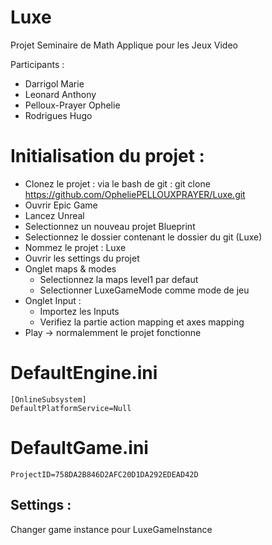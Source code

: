 # Luxe
Projet Seminaire de Math Applique pour les Jeux Video

Participants : 
- Darrigol Marie
- Leonard Anthony
- Pelloux-Prayer Ophelie
- Rodrigues Hugo

Initialisation du projet :
==============
- Clonez le projet : via le bash de git : git clone https://github.com/OpheliePELLOUXPRAYER/Luxe.git
- Ouvrir Epic Game
- Lancez Unreal
- Selectionnez un nouveau projet Blueprint
- Selectionnez le dossier contenant le dossier du git (Luxe) 
- Nommez le projet : Luxe
- Ouvrir les settings du projet
- Onglet maps & modes 
  - Selectionnez la maps level1 par defaut
  - Selectionner LuxeGameMode comme mode de jeu
- Onglet Input : 
  - Importez les Inputs 
  - Verifiez la partie action mapping et axes mapping
- Play -> normalemment le projet fonctionne

DefaultEngine.ini
=================
```
[OnlineSubsystem]
DefaultPlatformService=Null
```

DefaultGame.ini
===============
```
ProjectID=758DA2B846D2AFC20D1DA292EDEAD42D
```

Settings : 
---------
Changer game instance pour LuxeGameInstance
